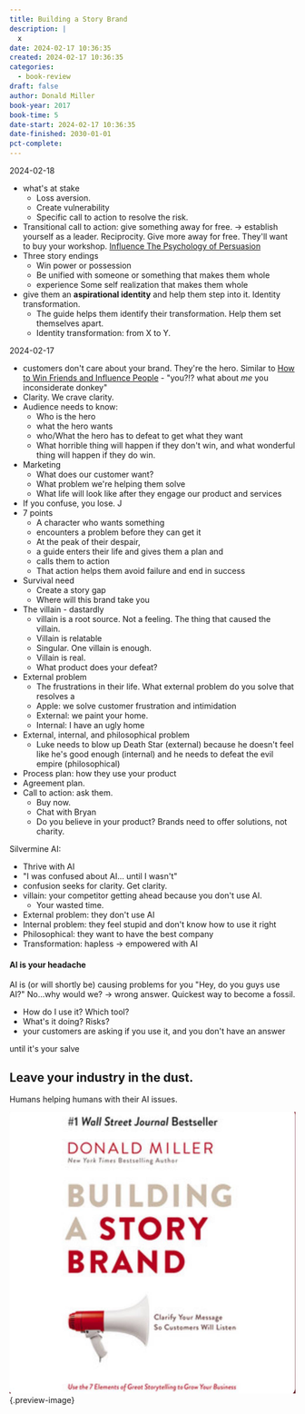 ```yaml
---
title: Building a Story Brand
description: |
  x
date: 2024-02-17 10:36:35
created: 2024-02-17 10:36:35
categories:
  - book-review
draft: false
author: Donald Miller
book-year: 2017
book-time: 5
date-start: 2024-02-17 10:36:35
date-finished: 2030-01-01
pct-complete:
---
```


2024-02-18

- what's at stake
	- Loss aversion. 
	- Create vulnerability
	- Specific call to action to resolve the risk.
- Transitional call to action: give something away for free. → establish yourself as a leader. Reciprocity. Give more away for free. They'll want to buy your workshop. [Influence The Psychology of Persuasion](influence-the-psychology-of-persuasion.md)
- Three story endings
	- Win power or possession
	- Be unified with someone or something that makes them whole
	- experience Some self realization that makes them whole
- give them an **aspirational identity** and help them step into it. Identity transformation. 
	- The guide helps them identify their transformation. Help them set themselves apart. 
	- Identity transformation: from X to Y. 

2024-02-17

- customers don't care about your brand. They're the hero. Similar to [How to Win Friends and Influence People](how-to-win-friends-and-influence-people.md) - "you?!? what about *me* you inconsiderate donkey"
- Clarity. We crave clarity. 
- Audience needs to know:
	- Who is the hero
	- what the hero wants
	- who/What the hero has to defeat to get what they want
	- What horrible thing will happen if they don't win, and what wonderful thing will happen if they do win. 
- Marketing
	- What does our customer want?
	- What problem we're helping them solve
	- What life will look like after they engage our product and services
- If you confuse, you lose. J
- 7 points
	- A character who wants something
	- encounters a problem before they can get it
	- At the peak of their despair, 
	- a guide enters their life and gives them a plan and 
	- calls them to action
	- That action helps them avoid failure and end in success
- Survival need
	- Create a story gap
	- Where will this brand take you
- The villain - dastardly
	- villain is a root source. Not a feeling. The thing that caused the villain. 
	- Villain is relatable 
	- Singular. One villain is enough. 
	- Villain is real. 
	- What product does your defeat?
- External problem
	- The frustrations in their life. What external problem do you solve that resolves a 
	- Apple: we solve customer frustration and intimidation
	- External: we paint your home. 
	- Internal: I have an ugly home
- External, internal, and philosophical problem
	- Luke needs to blow up Death Star (external) because he doesn't feel like he's good enough (internal) and he needs to defeat the evil empire (philosophical)
- Process plan: how they use your product 
- Agreement plan. 
- Call to action: ask them. 
	- Buy now. 
	- Chat with Bryan
	- Do you believe in your product? Brands need to offer solutions, not charity. 


Silvermine AI: 

- Thrive with AI
- "I was confused about AI... until I wasn't"
- confusion seeks for clarity. Get clarity. 
- villain: your competitor getting ahead because you don't use AI. 
	- Your wasted time. 
- External problem: they don't use AI
- Internal problem: they feel stupid and don't know how to use it right
- Philosophical: they want to have the best company
- Transformation: hapless → empowered with AI 


#### AI is your headache
AI is (or will shortly be) causing problems for you
"Hey, do you guys use AI?" No...why would we? → wrong answer. Quickest way to become a fossil. 

- How do I use it? Which tool?
- What's it doing? Risks?
- your customers are asking if you use it, and you don't have an answer

until it's your salve

Leave your industry in the dust. 
- 

Humans helping humans with their AI issues.





![Storybrand](../img/book-building-a-story-brand.jpeg){.preview-image}
